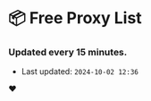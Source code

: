 # :package: Free Proxy List
### Updated every 15 minutes.

- Last updated: `2024-10-02 12:36`

:heart:

